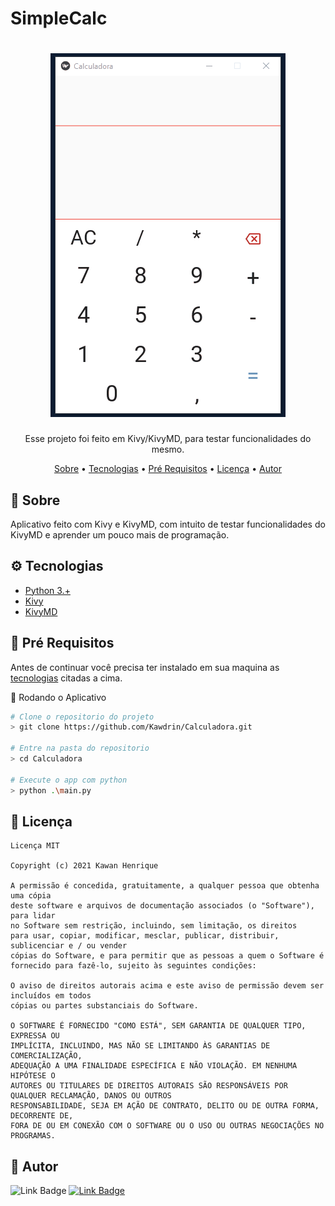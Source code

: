 # SimpleCalc
<h1 align="center">
  <img alt="Calculadora" title="Calculadora" src="./github/demo.gif">
</h1>
<p align="center">Esse projeto foi feito em Kivy/KivyMD, para testar funcionalidades do mesmo.</p>
<p align="center">
  <a href="#Sobre">Sobre</a> •
  <a href="#Tecnologias">Tecnologias</a> •
  <a href="#Pré-Requisitos">Pré Requisitos</a> •
  <a href="#Licença">Licença</a> •
  <a href="#Autor">Autor</a>
</p>

## 📄 Sobre
  Aplicativo feito com Kivy e KivyMD, com intuito de testar funcionalidades do KivyMD e aprender um pouco mais de programação.

## ⚙️ Tecnologias
  - [Python 3.+](https://www.python.org/)
  - [Kivy](https://kivy.org/#home)
  - [KivyMD](https://kivymd.readthedocs.io/en/latest/getting-started/)

## 📜 Pré Requisitos
  Antes de continuar você precisa ter instalado em sua maquina as [tecnologias](#Tecnologias) citadas a cima.

 🎲 Rodando o Aplicativo

```bash
# Clone o repositorio do projeto
> git clone https://github.com/Kawdrin/Calculadora.git

# Entre na pasta do repositorio
> cd Calculadora

# Execute o app com python
> python .\main.py
```

## 🔰 Licença
    Licença MIT

    Copyright (c) 2021 Kawan Henrique

    A permissão é concedida, gratuitamente, a qualquer pessoa que obtenha uma cópia
    deste software e arquivos de documentação associados (o "Software"), para lidar
    no Software sem restrição, incluindo, sem limitação, os direitos
    para usar, copiar, modificar, mesclar, publicar, distribuir, sublicenciar e / ou vender
    cópias do Software, e para permitir que as pessoas a quem o Software é
    fornecido para fazê-lo, sujeito às seguintes condições:

    O aviso de direitos autorais acima e este aviso de permissão devem ser incluídos em todos
    cópias ou partes substanciais do Software.

    O SOFTWARE É FORNECIDO "COMO ESTÁ", SEM GARANTIA DE QUALQUER TIPO, EXPRESSA OU
    IMPLÍCITA, INCLUINDO, MAS NÃO SE LIMITANDO ÀS GARANTIAS DE COMERCIALIZAÇÃO,
    ADEQUAÇÃO A UMA FINALIDADE ESPECÍFICA E NÃO VIOLAÇÃO. EM NENHUMA HIPÓTESE O
    AUTORES OU TITULARES DE DIREITOS AUTORAIS SÃO RESPONSÁVEIS POR QUALQUER RECLAMAÇÃO, DANOS OU OUTROS
    RESPONSABILIDADE, SEJA EM AÇÃO DE CONTRATO, DELITO OU DE OUTRA FORMA, DECORRENTE DE,
    FORA DE OU EM CONEXÃO COM O SOFTWARE OU O USO OU OUTRAS NEGOCIAÇÕES NO
    PROGRAMAS.
## 👋 Autor
 ![Link Badge](https://img.shields.io/badge/-Feito%20POR-7AA5FF?&style=for-the-badge&logoColor=white)
  [![Link Badge](https://img.shields.io/badge/-Kawan%20Henrique%20Pereira-7AA5FF?&style=for-the-badge&logoColor=white&logo=linkedin)](https://www.linkedin.com/in/kawan-henrique-pereira/)
